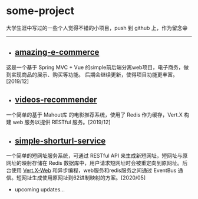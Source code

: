 # some-project

大学生涯中写过的一些个人觉得不错的小项目，push 到 github 上，作为留念😁

----------

- ## [amazing-e-commerce](amazing-e-commerce/README.md)

这是一个基于 Spring MVC + Vue 的simple前后端分离web项目，电子商务，做到实现商品的展示、购买等功能。
后期会继续更新，使得项目功能更丰富。[2019/12]

- ## [videos-recommender](videos-recommender/README.md)

一个简单的基于 Mahout库 的电影推荐系统，使用了 Redis 作为缓存，Vert.X 构建 web 服务以提供 RESTful 服务。[2019/12]

- ## [simple-shorturl-service](simple-shorturl-service/README.md)

一个简单的短网址服务系统，可通过 RESTful API 来生成新短网址，短网址与原网址的映射存储在 Redis 数据库中，用户请求短网址时会被重定向到原网址。后台使用 [Vert.X-Web](https://vertx.io/docs/vertx-web/java/) 和异步编程，web服务和redis服务之间通过 EventBus 通信。短网址生成使用原网址到62进制映射的方案。[2020/05]

- upcoming updates...
